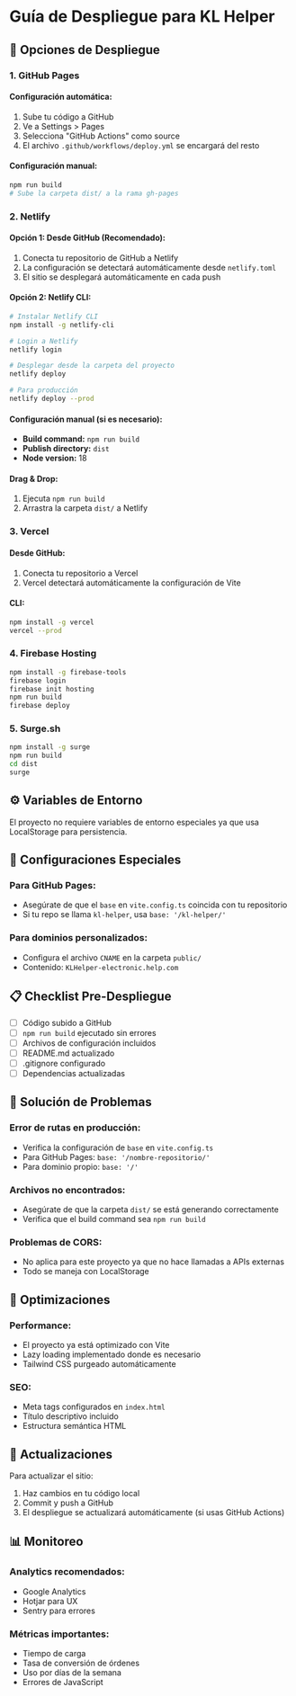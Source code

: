 # Guía de Despliegue para KL Helper

## 🚀 Opciones de Despliegue

### 1. GitHub Pages

#### Configuración automática:
1. Sube tu código a GitHub
2. Ve a Settings > Pages
3. Selecciona "GitHub Actions" como source
4. El archivo `.github/workflows/deploy.yml` se encargará del resto

#### Configuración manual:
```bash
npm run build
# Sube la carpeta dist/ a la rama gh-pages
```

### 2. Netlify

#### Opción 1: Desde GitHub (Recomendado):
1. Conecta tu repositorio de GitHub a Netlify
2. La configuración se detectará automáticamente desde `netlify.toml`
3. El sitio se desplegará automáticamente en cada push

#### Opción 2: Netlify CLI:
```bash
# Instalar Netlify CLI
npm install -g netlify-cli

# Login a Netlify
netlify login

# Desplegar desde la carpeta del proyecto
netlify deploy

# Para producción
netlify deploy --prod
```

#### Configuración manual (si es necesario):
- **Build command:** `npm run build`
- **Publish directory:** `dist`
- **Node version:** 18

#### Drag & Drop:
1. Ejecuta `npm run build`
2. Arrastra la carpeta `dist/` a Netlify

### 3. Vercel

#### Desde GitHub:
1. Conecta tu repositorio a Vercel
2. Vercel detectará automáticamente la configuración de Vite

#### CLI:
```bash
npm install -g vercel
vercel --prod
```

### 4. Firebase Hosting

```bash
npm install -g firebase-tools
firebase login
firebase init hosting
npm run build
firebase deploy
```

### 5. Surge.sh

```bash
npm install -g surge
npm run build
cd dist
surge
```

## ⚙️ Variables de Entorno

El proyecto no requiere variables de entorno especiales ya que usa LocalStorage para persistencia.

## 🔧 Configuraciones Especiales

### Para GitHub Pages:
- Asegúrate de que el `base` en `vite.config.ts` coincida con tu repositorio
- Si tu repo se llama `kl-helper`, usa `base: '/kl-helper/'`

### Para dominios personalizados:
- Configura el archivo `CNAME` en la carpeta `public/`
- Contenido: `KLHelper-electronic.help.com`

## 📋 Checklist Pre-Despliegue

- [ ] Código subido a GitHub
- [ ] `npm run build` ejecutado sin errores
- [ ] Archivos de configuración incluidos
- [ ] README.md actualizado
- [ ] .gitignore configurado
- [ ] Dependencias actualizadas

## 🐛 Solución de Problemas

### Error de rutas en producción:
- Verifica la configuración de `base` en `vite.config.ts`
- Para GitHub Pages: `base: '/nombre-repositorio/'`
- Para dominio propio: `base: '/'`

### Archivos no encontrados:
- Asegúrate de que la carpeta `dist/` se está generando correctamente
- Verifica que el build command sea `npm run build`

### Problemas de CORS:
- No aplica para este proyecto ya que no hace llamadas a APIs externas
- Todo se maneja con LocalStorage

## 📱 Optimizaciones

### Performance:
- El proyecto ya está optimizado con Vite
- Lazy loading implementado donde es necesario
- Tailwind CSS purgeado automáticamente

### SEO:
- Meta tags configurados en `index.html`
- Título descriptivo incluido
- Estructura semántica HTML

## 🔄 Actualizaciones

Para actualizar el sitio:
1. Haz cambios en tu código local
2. Commit y push a GitHub
3. El despliegue se actualizará automáticamente (si usas GitHub Actions)

## 📊 Monitoreo

### Analytics recomendados:
- Google Analytics
- Hotjar para UX
- Sentry para errores

### Métricas importantes:
- Tiempo de carga
- Tasa de conversión de órdenes
- Uso por días de la semana
- Errores de JavaScript